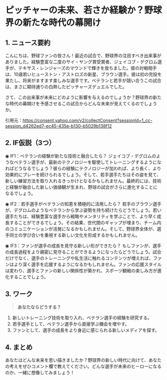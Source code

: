 # ピッチャーの未来、若さか経験か？野球界の新たな時代の幕開け

## 1. ニュース要約
こんにちは、野球ファンの皆さん！最近の試合で、野球界の注目すべき出来事がありました。経験豊富な二度のサイ・ヤング賞受賞者、ジェイコブ・デグロム選手が、テキサス・レンジャーズのマウンドで輝きを放ちました。彼の対戦相手は、10歳若いヒューストン・アストロズの新星、ブラウン選手。彼は初の完投を果たし、将来がますます楽しみな選手です。ベテランと若手が競い合うこの試合は、まさに期待通りの白熱したピッチャーズデュエルでした。

さて、この出来事が未来にどのように影響を与えるのでしょうか？野球界の新たな時代の幕開けを予感させるこの試合からどんな未来が見えてくるのでしょうか。

引用元：https://consent.yahoo.com/v2/collectConsent?sessionId=1_cc-session_d4262ed7-ec45-435e-b130-b5029b138f12

## 2. IF仮説（3つ）

◉ IF1：ベテランの経験が新たな技術と融合したら？
ジェイコブ・デグロムのようなベテラン選手が、最新のテクノロジーを駆使してトレーニングするようになればどうなるでしょう？彼らの経験にテクノロジーが加われば、より長く、より効果的にプレーを続けられるでしょう。そして、若手選手たちはその姿を見て、新しい練習方法を取り入れるきっかけとなるかもしれません。最終的には、技術と経験が融合した新しい価値観が生まれ、野球の試合がさらに進化することになるでしょう。

◉ IF2：若手選手がベテランの知恵を積極的に活用したら？
若手のブラウン選手が、デグロムのようなベテランから学ぶ姿勢を持ち続けたらどうでしょう。若い選手たちは、経験豊富な選手から戦略やメンタリティを学ぶことで、より早く成長することができるでしょう。その結果、世代間のギャップが埋まり、チーム内のコミュニケーションが活発になるかもしれません。そして、野球界全体が、選手同士の学び合いを重視する新しい文化を形成するかもしれません。

◉ IF3：ファンが選手の成長を見守る新しい形ができたら？
もしファンが、選手の成長過程をより親密に見守ることができるようになったらどうでしょう。試合だけでなく、選手のトレーニングや私生活に触れるコンテンツが増えれば、ファンはより深く選手を応援するようになるかもしれません。ファンの応援スタイルは変わり、選手とファンの新しい関係性が築かれ、スポーツ観戦の楽しみ方が進化することでしょう。

## 3. ワーク
> **あなたならどうする？**
1. 新しいトレーニング技術を取り入れ、ベテラン選手の経験を研究する。
2. 若手選手として、ベテラン選手から直接学ぶ機会を増やす。
3. ファンとして、選手の成長をより身近に感じられる新しいメディアを探す。

## 4. まとめ
あなたはどんな未来を思い描きましたか？野球界の新しい時代に向けて、あなたの考えをぜひコメント欄で教えてください。どんな選手が未来のヒーローになるのか、一緒に想像してみましょう！